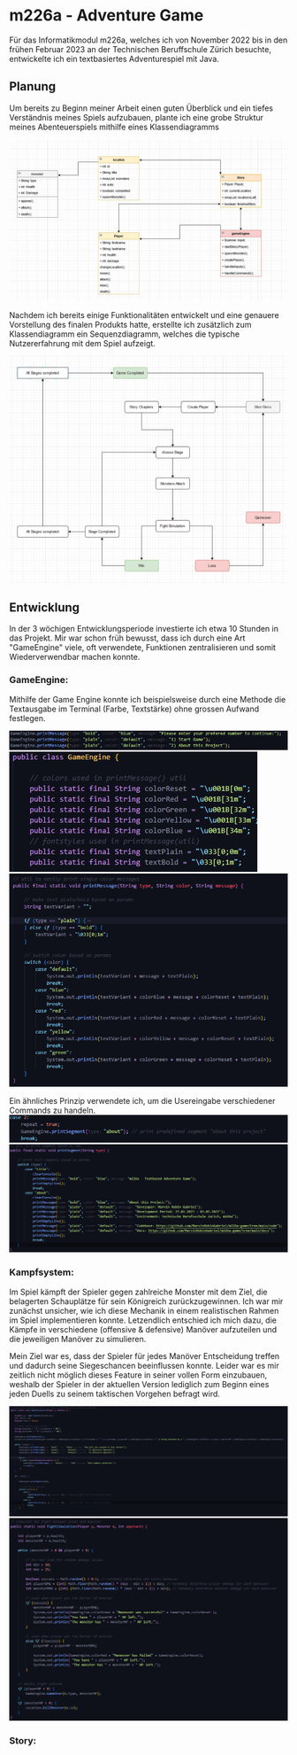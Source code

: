 # m226a - Adventure Game

Für das Informatikmodul m226a, welches ich von November 2022 bis in den frühen Februar 2023
an der Technischen Beruffschule Zürich besuchte, entwickelte ich ein textbasiertes Adventurespiel mit Java.

## Planung
Um bereits zu Beginn meiner Arbeit einen guten Überblick und ein
tiefes Verständnis meines Spiels aufzubauen, plante ich eine grobe Struktur meines
Abenteuerspiels mithilfe eines Klassendiagramms

![Klassendiagramm](https://github.com/MarvinRobinGabriel/m226a-game/blob/main/docs/klassendiagramm.png)

Nachdem ich bereits einige Funktionalitäten entwickelt und eine
genauere Vorstellung des finalen Produkts hatte, erstellte ich zusätzlich
zum Klassendiagramm ein Sequenzdiagramm, welches die typische Nutzererfahrung mit dem Spiel aufzeigt.

![Sequenzdiagramm](https://github.com/MarvinRobinGabriel/m226a-game/blob/main/docs/sequenzdiagramm.png)

## Entwicklung
In der 3 wöchigen Entwicklungsperiode investierte ich etwa 10 Stunden in das Projekt.
Mir war schon früh bewusst, dass ich durch eine Art "GameEngine" viele, oft verwendete, Funktionen
zentralisieren und somit Wiederverwendbar machen konnte.

### GameEngine:

Mithilfe der Game Engine konnte ich beispielsweise durch eine Methode die Textausgabe
im Terminal (Farbe, Textstärke) ohne grossen Aufwand festlegen. 

![GameEngineThree](https://github.com/MarvinRobinGabriel/m226a-game/blob/main/docs/engine3.png)
![GameEngineOne](https://github.com/MarvinRobinGabriel/m226a-game/blob/main/docs/engine1.png)
![GameEngineTwo](https://github.com/MarvinRobinGabriel/m226a-game/blob/main/docs/engine2.png)

Ein ähnliches Prinzip verwendete ich, um die Usereingabe verschiedener Commands zu handeln.
![GameEngine Four](https://github.com/MarvinRobinGabriel/m226a-game/blob/main/docs/engine4.png)
![GameEngine Five](https://github.com/MarvinRobinGabriel/m226a-game/blob/main/docs/engine5.png)

### Kampfsystem:

Im Spiel kämpft der Spieler gegen zahlreiche Monster mit dem Ziel, die belagerten Schauplätze für sein Königreich zurückzugewinnen.
Ich war mir zunächst unsicher, wie ich diese Mechanik in einem realistischen Rahmen im Spiel implementieren konnte.
Letzendlich entschied ich mich dazu, die Kämpfe in verschiedene (offensive & defensive) Manöver aufzuteilen und die jeweiligen
Manöver zu simulieren. 

Mein Ziel war es, dass der Spieler für jedes Manöver Entscheidung treffen und dadurch seine Siegeschancen beeinflussen konnte.
Leider war es mir zeitlich nicht möglich dieses Feature in seiner vollen Form einzubauen, weshalb der Spieler in der aktuellen Version
lediglich zum Beginn eines jeden Duells zu seinem taktischen Vorgehen befragt wird.

![Combat One](https://github.com/MarvinRobinGabriel/m226a-game/blob/main/docs/combat1.png)
![Combat Two](https://github.com/MarvinRobinGabriel/m226a-game/blob/main/docs/combat2.png)

### Story:

